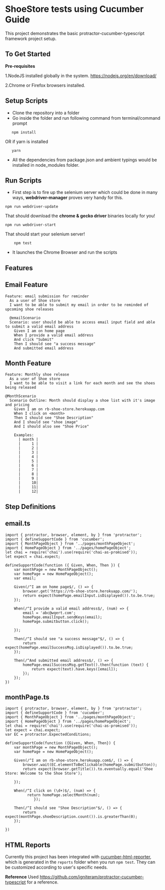 ShoeStore tests using Cucumber Guide   
=====================================
This project demonstrates the basic protractor-cucumber-typescript framework project setup.

To Get Started
--------------
**Pre-requisites**

1.NodeJS installed globally in the system.
https://nodejs.org/en/download/

2.Chrome or Firefox browsers installed.

Setup Scripts
-------------
* Clone the repository into a folder
* Go inside the folder and run following command from terminal/command prompt
```
   npm install 
```
OR if yarn is installed
```
   yarn 
```

* All the dependencies from package.json and ambient typings would be installed in node_modules folder.

Run Scripts
----------

* First step is to fire up the selenium server which could be done in many ways,  **webdriver-manager** proves very handy for this.

```
npm run webdriver-update
``` 
That should download the **chrome & gecko driver** binaries locally for you!

```
npm run webdriver-start
```
That should start your selenium server!

```
    npm test
```
* It launches the Chrome Browser and run the scripts

Features
--------
Email Feature
------------
```
Feature: email submission for reminder 
  As a user of Shoe store
  I want to be able to submit my email in order to be reminded of upcoming shoe releases 

  @emailScenario
  Scenario: user should be able to access email input field and able to submit a valid email address  
    Given I am on home page
    When I provide a valid email address
    And click "Submit"
    Then I should see "a success message"
    And submitted email address
```
Month Feature
-------------
```
Feature: Monthly shoe release
  As a user of Shoe store
  I want to be able to visit a link for each month and see the shoes being released
  
@MonthScenario
  Scenario Outline: Month should display a shoe list with it's image and pricing 
    Given I am on rb-shoe-store.herokuapp.com
    When I click on <month>
    Then I should see "Shoe Description"
    And I should see "shoe image"
    And I should also see "Shoe Price"

    Examples:
      | month | 
      |     1 | 
      |     2 |
      |     3 | 
      |     4 | 
      |     5 | 
      |     6 | 
      |     7 | 
      |     8 | 
      |     9 | 
      |     10| 
      |     11| 
      |     12|
```

Step Definitions
---------------
email.ts
--------
```
import { protractor, browser, element, by } from 'protractor';
import { defineSupportCode } from 'cucumber';
import { MonthPageObject } from '../pages/monthPageObject';
import { HomePageObject } from '../pages/homePageObject';
let chai = require('chai').use(require('chai-as-promised'));
let expect = chai.expect;

defineSupportCode(function ({ Given, When, Then }) {
    var monthPage = new MonthPageObject();
    var homePage = new HomePageObject();
    var email;

    Given(/^I am on home page$/, () => {
        browser.get('https://rb-shoe-store.herokuapp.com/');
        return expect(homePage.emailInput.isDisplayed()).to.be.true;
    });

    When(/^I provide a valid email address$/, (num) => {
        email = 'abc@wqert.com';
        homePage.emailInput.sendKeys(email);
        homePage.submitbutton.click();

    });

    Then(/^I should see "a success message"$/, () => {
        return expect(homePage.emailSuccessMsg.isDisplayed()).to.be.true;
    });

    Then(/^And submitted email address$/, () => {
        homePage.emailSuccessMsg.getText().then(function (text) {
            return expect(text).have.keys([email]);
        });
    });
})
```
monthPage.ts
------------
```
import { protractor, browser, element, by } from 'protractor';
import { defineSupportCode } from 'cucumber';
import { MonthPageObject } from '../pages/monthPageObject';
import { HomePageObject } from '../pages/homePageObject';
let chai = require('chai').use(require('chai-as-promised'));
let expect = chai.expect;
var EC = protractor.ExpectedConditions;

defineSupportCode(function ({Given, When, Then}) {
    var monthPage = new MonthPageObject();
    var homePage = new HomePageObject();

    Given(/^I am on rb-shoe-store.herokuapp.com$/, () => {
        browser.wait(EC.elementToBeClickable(homePage.submitbutton));
        return expect(browser.getTitle()).to.eventually.equal('Shoe Store: Welcome to the Shoe Store');
        
    });

    When(/^I click on (\d+)$/, (num) => {
          return homePage.selectMonth(num);
             });

    Then(/^I should see "Shoe Description"$/, () => {
        return expect(monthPage.shoeDescription.count()).is.greaterThan(0);
    });

})
```

HTML Reports
------------
Currently this project has been integrated with [cucumber-html-reporter](https://github.com/gkushang/cucumber-html-reporter), which is generated in the `reports` folder when you run `npm test`.
They can be customized according to user's specific needs.

**Reference** 
Used https://github.com/igniteram/protractor-cucumber-typescript for a reference. 
